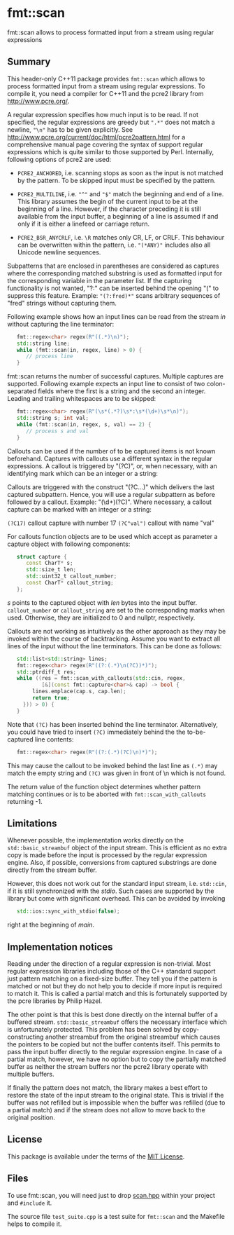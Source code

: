 # fmt::scan
fmt::scan allows to process formatted input from a stream
using regular expressions

## Summary

This header-only C++11 package provides `fmt::scan` which
allows to process formatted input from a stream using
regular expressions. To compile it, you need a compiler
for C++11 and the pcre2 library from http://www.pcre.org/.

A regular expression specifies how much input is to be
read. If not specified, the regular expressions are
greedy but `".*"` does not match a newline, `"\n"` has to
be given explicitly. See
   http://www.pcre.org/current/doc/html/pcre2pattern.html
for a comprehensive manual page covering the syntax of
support regular expressions which is quite similar to
those supported by Perl. Internally, following options
of pcre2 are used:

 * `PCRE2_ANCHORED`, i.e. scanning stops as soon as the
   input is not matched by the pattern. To be skipped
   input must be specified by the pattern.

 * `PCRE2_MULTILINE`, i.e. `"^"` and `"$"` match the beginning
   and end of a line. This library assumes the begin of
   the current input to be at the beginning of a line.
   However, if the character preceding it is still available
   from the input buffer, a beginning of a line is assumed
   if and only if it is either a linefeed or carriage return.

 * `PCRE2_BSR_ANYCRLF`, i.e. `\R` matches only CR, LF, or CRLF.
   This behaviour can be overwritten within the pattern,
   i.e. `"(*ANY)"` includes also all Unicode newline sequences.

Subpatterns that are enclosed in parentheses are considered
as captures where the corresponding matched substring is
used as formatted input for the corresponding variable in
the parameter list. If the capturing functionality is not
wanted, "?:" can be inserted behind the opening "(" to
suppress this feature. Example: `"(?:fred)*"` scans arbitrary
sequences of "fred" strings without capturing them.

Following example shows how an input lines can be read
from the stream _in_ without capturing the line terminator:

```C++
   fmt::regex<char> regex(R"((.*)\n)");
   std::string line;
   while (fmt::scan(in, regex, line) > 0) {
      // process line
   }
```

fmt::scan returns the number of successful captures.
Multiple captures are supported. Following example
expects an input line to consist of two colon-separated
fields where the first is a string and the second an
integer. Leading and trailing whitespaces are to be
skipped:

```C++
   fmt::regex<char> regex(R"(\s*(.*?)\s*:\s*(\d+)\s*\n)");
   std::string s; int val;
   while (fmt::scan(in, regex, s, val) == 2) {
      // process s and val
   }
```

Callouts can be used if the number of to be captured
items is not known beforehand. Captures with callouts
use a different syntax in the regular expressions.
A callout is triggered by "(?C)", or, when necessary,
with an identifying mark which can be an integer or a
string:

Callouts are triggered with the construct "(?C...)"
which delivers the last captured subpattern. Hence,
you will use a regular subpattern as before followed
by a callout. Example: "(\d+)(?C)".
Where necessary, a callout capture can be marked with
an integer or a string:

   `(?C17)`          callout capture with number 17
   `(?C"val")`       callout with name "val"

For callouts function objects are to be used which
accept as parameter a capture object with following
components:

```C++
   struct capture {
      const CharT* s;
      std::size_t len;
      std::uint32_t callout_number;
      const CharT* callout_string;
   };
```

_s_ points to the captured object with _len_
bytes into the input buffer. `callout_number` or `callout_string`
are set to the corresponding marks when used. Otherwise, they
are initialized to 0 and nullptr, respectively.

Callouts are not working as intuitively as the other approach
as they may be invoked within the course of backtracking.
Assume you want to extract all lines of the input without
the line terminators. This can be done as follows:

```C++
   std::list<std::string> lines;
   fmt::regex<char> regex(R"((?:(.*)\n(?C))*)");
   std::ptrdiff_t res;
   while ((res = fmt::scan_with_callouts(std::cin, regex,
	       [&](const fmt::capture<char>& cap) -> bool {
	    lines.emplace(cap.s, cap.len);
	    return true;
	 })) > 0) {
   }
```

Note that `(?C)` has been inserted behind the line terminator.
Alternatively, you could have tried to insert `(?C)` immediately
behind the the to-be-captured line contents:

```C++
   fmt::regex<char> regex(R"((?:(.*)(?C)\n)*)");
```

This may cause the callout to be invoked behind the last line
as `(.*)` may match the empty string and `(?C)` was given in
front of \n which is not found.

The return value of the function object determines whether
pattern matching continues or is to be aborted with
`fmt::scan_with_callouts` returning -1.

## Limitations

Whenever possible, the implementation works directly on the
`std::basic_streambuf` object of the input stream. This is
efficient as no extra copy is made before the input is
processed by the regular expression engine. Also, if possible,
conversions from captured substrings are done directly from
the stream buffer.

However, this does not work out for the standard input
stream, i.e. `std::cin`, if it is still synchronized with
the _stdio_. Such cases are supported by the library but
come with significant overhead. This can be avoided by
invoking

```C++
   std::ios::sync_with_stdio(false);
```

right at the beginning of _main_.

## Implementation notices

Reading under the direction of a regular expression is non-trivial.
Most regular expression libraries including those of the C++ standard
support just pattern matching on a fixed-size buffer. They tell you if
the pattern is matched or not but they do not help you to decide if more
input is required to match it. This is called a partial match and this
is fortunately supported by the pcre libraries by Philip Hazel.

The other point is that this is best done directly on the internal
buffer of a buffered stream. `std::basic_streambuf` offers the necessary
interface which is unfortunately protected. This problem has been solved
by copy-constructing another streambuf from the original streambuf which
causes the pointers to be copied but not the buffer contents itself. This
permits to pass the input buffer directly to the regular expression
engine. In case of a partial match, however, we have no option but to
copy the partially matched buffer as neither the stream buffers nor the
pcre2 library operate with multiple buffers.

If finally the pattern does not match, the library makes a best effort to
restore the state of the input stream to the original state. This is
trivial if the buffer was not refilled but is impossible when the buffer
was refilled (due to a partial match) and if the stream does not allow to
move back to the original position.

## License

This package is available under the terms of
the [MIT License](https://opensource.org/licenses/MIT).

## Files

To use fmt::scan, you will need just to drop
[scan.hpp](https://github.com/afborchert/fmt-scan/blob/master/scan.hpp)
within your project and `#include` it.

The source file `test_suite.cpp` is a test suite
for `fmt::scan` and the Makefile helps to compile it.
